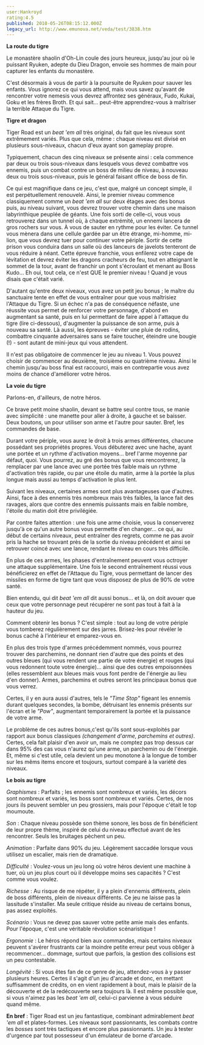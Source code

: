 ```yaml
---
user:Hankroyd
rating:4.5
published: 2010-05-26T08:15:12.000Z
legacy_url: http://www.emunova.net/veda/test/3838.htm
---
```

**La route du tigre**  

  

Le monastère shaolin d'Oh-Lin coule des jours heureux, jusqu'au jour où le puissant Ryuken, adepte du Dieu Dragon, envoie ses hommes de main pour capturer les enfants du monastère.  

C'est désormais à vous de partir à la poursuite de Ryuken pour sauver les enfants. Vous ignorez ce qui vous attend, mais vous savez qu'avant de rencontrer votre nemesis vous devrez affrontez ses généraux, Fudo, Kukai, Goku et les frères Broth. Et qui sait... peut-être apprendrez-vous à maîtriser la terrible Attaque du Tigre.  

  

  

**Tigre et dragon**  

  

Tiger Road est un _beat 'em all_ très original, du fait que les niveaux sont extrêmement variés. Plus que cela, même : chaque niveau est divisé en plusieurs sous-niveaux, chacun d'eux ayant son gameplay propre.  

  

Typiquement, chacun des cinq niveaux se présente ainsi : cela commence par deux ou trois sous-niveaux dans lesquels vous devez combattre vos ennemis, puis un combat contre un boss de milieu de niveau, à nouveau deux ou trois sous-niveaux, puis le général faisant office de boss de fin.  

Ce qui est magnifique dans ce jeu, c'est que, malgré un concept simple, il est perpétuellement renouvelé. Ainsi, le premier niveau commence classiquement comme un _beat 'em all_ sur deux étages avec des bonus puis, au niveau suivant, vous devrez trouver votre chemin dans une maison labyrinthique peuplée de géants. Une fois sorti de celle-ci, vous vous retrouverez dans un tunnel où, à chaque extrémité, un ennemi lancera de gros rochers sur vous. À vous de sauter en rythme pour les éviter. Ce tunnel vous mènera dans une cellule gardée par un être étrange, mi-homme, mi-lion, que vous devrez tuer pour continuer votre périple. Sortir de cette prison vous conduira dans un salle où des lanceurs de javelots tenteront de vous réduire à néant. Cette épreuve franchie, vous enfilerez votre cape de lévitation et devrez éviter les dragons cracheurs de feu, tout en atteignant le sommet de la tour, avant de franchir un pont s'écroulant et menant au Boss Kudo... Eh oui, tout cela, ce n'est QUE le premier niveau ! Quand je vous disais que c'était varié.  

  

D'autant qu'entre deux niveaux, vous avez un petit jeu bonus ; le maître du sanctuaire tente en effet de vous entraîner pour que vous maîtrisiez l'Attaque du Tigre. Si un échec n'a pas de conséquence néfaste, une réussite vous permet de renforcer votre personnage, d'abord en augmentant sa santé, puis en lui permettant de faire appel à l'attaque du tigre (lire ci-dessous), d'augmenter la puissance de son arme, puis à nouveau sa santé. Là aussi, les épreuves - éviter une pluie de rodins, combattre cinquante adversaires sans se faire toucher, éteindre une bougie (!) - sont autant de mini-jeux qui vous attendent.  

  

Il n'est pas obligatoire de commencer le jeu au niveau 1\. Vous pouvez choisir de commencer au deuxième, troisième ou quatrième niveau. Ainsi le chemin jusqu'au boss final est raccourci, mais en contrepartie vous avez moins de chance d'améliorer votre héros.  

  

**La voie du tigre**  

  

Parlons-en, d'ailleurs, de notre héros.  

Ce brave petit moine shaolin, devant se battre seul contre tous, se manie avec simplicité : une manette pour aller à droite, à gauche et se baisser. Deux boutons, un pour utiliser son arme et l'autre pour sauter. Bref, les commandes de base.  

Durant votre périple, vous aurez le droit à trois armes différentes, chacune possédant ses propriétés propres. Vous débuterez avec une hache, ayant une portée et un rythme d'activation moyens... bref l'arme moyenne par défaut, quoi. Vous pourrez, au gré des bonus que vous rencontrerez, la remplacer par une lance avec une portée très faible mais un rythme d'activation très rapide, ou par une étoile du matin, arme à la portée la plus longue mais aussi au temps d'activation le plus lent.  

Suivant les niveaux, certaines armes sont plus avantageuses que d'autres. Ainsi, face à des ennemis très nombreux mais très faibles, la lance fait des ravages, alors que contre des ennemis puissants mais en faible nombre, l'étoile du matin doit être privilégiée.  

Par contre faites attention : une fois une arme choisie, vous la conserverez jusqu'à ce qu'un autre bonus vous permette d'en changer... ce qui, au début de certains niveaux, peut entraîner des regrets, comme ne pas avoir pris la hache se trouvant près de la sortie du niveau précédent et ainsi se retrouver coincé avec une lance, rendant le niveau en cours très difficile.  

En plus de ces armes, les phases d'entraînement peuvent vous octroyer une attaque supplémentaire. Une fois le second entraînement réussi vous bénéficierez en effet de l'Attaque du Tigre, vous permettant de lancer des missiles en forme de tigre tant que vous disposez de plus de 90% de votre santé.  

  

Bien entendu, qui dit _beat 'em all_ dit aussi bonus... et là, on doit avouer que ceux que votre personnage peut récupérer ne sont pas tout à fait à la hauteur du jeu.  

Comment obtenir les bonus ? C'est simple : tout au long de votre périple vous tomberez régulièrement sur des jarres. Brisez-les pour révéler le bonus caché à l'intérieur et emparez-vous en.  

En plus des trois type d'armes précédemment nommés, vous pourrez trouver des parchemins, ne donnant rien d'autre que des points et des outres bleues (qui vous rendent une partie de votre énergie) et rouges (qui vous redonnent toute votre énergie)... ainsi que des outres empoisonnées (elles ressemblent aux bleues mais vous font perdre de l'énergie au lieu d'en donner). Armes, parchemins et outres seront les principaux bonus que vous verrez.  

  

Certes, il y en aura aussi d'autres, tels le _"Time Stop"_ figeant les ennemis durant quelques secondes, la bombe, détruisant les ennemis présents sur l'écran et le _"Pow"_, augmentant temporairement la portée et la puissance de votre arme.  

Le problème de ces autres bonus,c'est qu'ils sont sous-exploités par rapport aux bonus classiques _(changement d'arme, parchemins et outres)_. Certes, cela fait plaisir d'en avoir un, mais ne comptez pas trop dessus car dans 95% des cas vous n'aurez qu'une arme, un parchemin ou de l'énergie. Et, même si c'est utile, cela devient un peu monotone à la longue de tomber sur les mêms items encore et toujours, surtout comparé à la variété des niveaux.  

  

  

**Le bois au tigre**  

  

_Graphismes_ : Parfaits ; les ennemis sont nombreux et variés, les décors sont nombreux et variés, les boss sont nombreux et variés. Certes, de nos jours ils peuvent sembler un peu grossiers, mais pour l'époque c'était le top moumoute.  

  

_Son_ : Chaque niveau possède son thème sonore, les boss de fin bénéficient de leur propre thème, inspiré de celui du niveau effectué avant de les rencontrer. Seuls les bruitages pèchent un peu.  

  

_Animation_ : Parfaite dans 90% du jeu. Légèrement saccadée lorsque vous utilisez un escalier, mais rien de dramatique.  

  

_Difficulté_ : Voulez-vous un jeu long où votre héros devient une machine à tuer, où un jeu plus court où il développe moins ses capacités ? C'est comme vous voulez.  

  

_Richesse_ : Au risque de me répéter, il y a plein d'ennemis différents, plein de boss différents, plein de niveaux différents. Ce jeu ne laisse pas la lassitude s'installer. Ma seule critique réside au niveau de certains bonus, pas assez exploités.  

  

_Scénario_ : Vous ne devez pas sauver votre petite amie mais des enfants. Pour l'époque, c'est une véritable révolution scénaristique !  

  

_Ergonomie_ : Le héros répond bien aux commandes, mais certains niveaux peuvent s'avérer frustrants car la moindre petite erreur peut vous obliger à recommencer... dommage, surtout que parfois, la gestion des collisions est un peu contestable.  

  

_Longévité_ : Si vous êtes fan de ce genre de jeu, attendez-vous à y passer plusieurs heures. Certes il s'agit d'un jeu d'arcade et donc, en mettant suffisamment de crédits, on en vient rapidement à bout, mais le plaisir de la découverte et de la redécouverte sera toujours là. Il est même possible que, si vous n'aimez pas les _beat 'em all_, celui-ci parvienne à vous séduire quand même.  

  

  

**En bref** : Tiger Road est un jeu fantastique, combinant admirablement _beat 'em all_ et plates-formes. Les niveaux sont passionnants, les combats contre les _bosses_ sont très tactiques et encore plus passionnants. Un jeu à tester d'urgence par tout possesseur d'un émulateur de borne d'arcade.